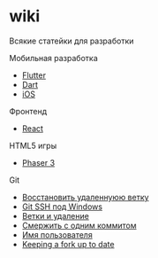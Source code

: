 # wiki
Всякие статейки для разработки

Мобильная разработка
- [Flutter](flutter/README.md)
- [Dart](dart/README.md)
- [iOS](ios/README.md)

Фронтенд
- [React](react/README.md)

HTML5 игры
- [Phaser 3](phaser/README.md)

Git
- [Восстановить удаленнуюю ветку](git/undelete.md)
- [Git SSH под Windows](git/ssh.md)
- [Ветки и удаление](git/commands.md)
- [Смержить с одним коммитом](git/merge.md)
- [Имя пользователя](git/username.md)
- [Keeping a fork up to date](git/fork.md)